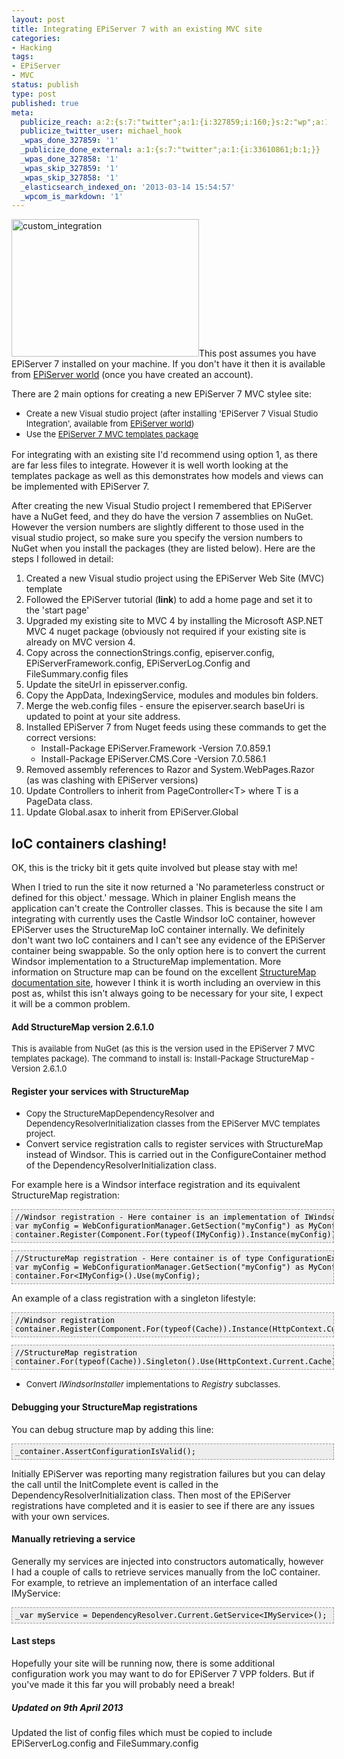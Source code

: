 ```yaml
---
layout: post
title: Integrating EPiServer 7 with an existing MVC site
categories:
- Hacking
tags:
- EPiServer
- MVC
status: publish
type: post
published: true
meta:
  publicize_reach: a:2:{s:7:"twitter";a:1:{i:327859;i:160;}s:2:"wp";a:1:{i:0;i:1;}}
  publicize_twitter_user: michael_hook
  _wpas_done_327859: '1'
  _publicize_done_external: a:1:{s:7:"twitter";a:1:{i:33610861;b:1;}}
  _wpas_done_327858: '1'
  _wpas_skip_327859: '1'
  _wpas_skip_327858: '1'
  _elasticsearch_indexed_on: '2013-03-14 15:54:57'
  _wpcom_is_markdown: '1'
---
```

<a href="http://bakingwebsites.files.wordpress.com/2013/03/custom_integration.jpg"><img class="alignright size-full wp-image-408" alt="custom_integration" src="http://bakingwebsites.files.wordpress.com/2013/03/custom_integration.jpg" width="300" height="220" /></a>This post assumes you have EPiServer 7 installed on your machine. If you don't have it then it is available from <a href="http://world.episerver.com/Download/Categories/Products/EPiServer-CMS/">EPiServer world</a>  (once you have created an account).

There are 2 main options for creating a new EPiServer 7 MVC stylee site:

<ul>
    <li><span style="font-size:13px;">Create a new Visual studio project (after installing 'EPiServer 7 Visual Studio Integration', available from </span><a style="font-size:13px;" href="http://world.episerver.com/Download/Categories/Products/EPiServer-CMS/">EPiServer world</a><span style="font-size:13px;">)</span></li>
    <li><span style="font-size:13px;line-height:19px;">Use the </span><a style="font-size:13px;line-height:19px;" href="http://world.episerver.com/Articles/Items/ASPNET-MVC-Templates-for-EPiServer-7-CMS/">EPiServer 7 MVC templates package</a></li>
</ul>

For integrating with an existing site I'd recommend using option 1, as there are far less files to integrate. However it is well worth looking at the templates package as well as this demonstrates how models and views can be implemented with EPiServer 7.

After creating the new Visual Studio project I remembered that EPiServer have a NuGet feed, and they do have the version 7 assemblies on NuGet. However the version numbers are slightly different to those used in the visual studio project, so make sure you specify the version numbers to NuGet when you install the packages (they are listed below). Here are the steps I followed in detail:

<ol>
    <li><span style="line-height:13px;">Created a new Visual studio project using the EPiServer Web Site (MVC) template
</span></li>
    <li>Followed the EPiServer tutorial (<strong>link</strong>) to add a home page and set it to the 'start page'</li>
    <li>Upgraded my existing site to MVC 4 by installing the Microsoft ASP.NET MVC 4 nuget package (obviously not required if your existing site is already on MVC version 4.</li>
    <li>Copy across the connectionStrings.config, episerver.config,  EPiServerFramework.config, EPiServerLog.Config and FileSummary.config files</li>
    <li>Update the  siteUrl in  episserver.config.</li>
    <li>Copy the AppData, IndexingService, modules and modules bin folders.</li>
    <li>Merge the web.config files - ensure the  episerver.search baseUri is updated to point at your site address.</li>
    <li>Installed EPiServer 7 from Nuget feeds using these commands to get the correct versions:
<ul>
    <li>Install-Package EPiServer.Framework -Version 7.0.859.1</li>
    <li>Install-Package EPiServer.CMS.Core -Version 7.0.586.1</li>
</ul>
</li>
    <li>Removed assembly references to Razor and System.WebPages.Razor (as was clashing with EPiServer versions)</li>
    <li>Update Controllers to inherit from  PageController&lt;T&gt; where T is a PageData class.</li>
    <li>Update Global.asax to inherit from  EPiServer.Global</li>
</ol>

<h2><strong>IoC containers clashing!</strong></h2>

OK, this is the tricky bit it gets quite involved but please stay with me!

When I tried to run the site it now returned a 'No parameterless construct or defined for this object.' message. Which in plainer  English  means the application can't create the Controller classes. This is because the site I am integrating with currently uses the Castle Windsor IoC container, however EPiServer uses the StructureMap IoC container internally. We  definitely  don't want two IoC containers and I can't see any evidence of the EPiServer container being swappable. So the only option here is to convert the current Windsor implementation to a StructureMap implementation. More information on Structure map can be found on the excellent <a href="http://docs.structuremap.net/">StructureMap documentation site</a>, however I think it is worth including an overview in this post as, whilst this isn't always going to be necessary for your site, I expect it will be a common problem.

<h4>Add StructureMap version 2.6.1.0</h4>

<span style="font-size:13px;">This is available from NuGet (as this is the version used in the EPiServer 7 MVC templates package).
The command to install is:  </span><span style="font-size:13px;">Install-Package StructureMap  -Version  2.6.1.0</span>

<h4>Register your services with StructureMap</h4>

<ul>
    <li><span style="font-size:13px;">Copy the  StructureMapDependencyResolver and DependencyResolverInitialization  classes from the EPiServer MVC templates project.</span></li>
    <li>Convert service registration calls to register services with StructureMap instead of Windsor. This is carried out in the  ConfigureContainer method of the  DependencyResolverInitialization class.</li>
</ul>

For example here is a Windsor interface registration and its equivalent StructureMap registration:

<pre style="font-family:Andale Mono, Lucida Console, Monaco, fixed, monospace;color:#000000;background-color:#eee;font-size:12px;border:1px dashed #999999;line-height:14px;overflow:auto;width:100%;padding:5px;">//Windsor registration - Here container is an implementation of IWindsorContainer
var myConfig = WebConfigurationManager.GetSection("myConfig") as MyConfig;
container.Register(Component.For(typeof(IMyConfig)).Instance(myConfig));</pre>

<pre style="font-family:Andale Mono, Lucida Console, Monaco, fixed, monospace;color:#000000;background-color:#eee;font-size:12px;border:1px dashed #999999;line-height:14px;overflow:auto;width:100%;padding:5px;">//StructureMap registration - Here container is of type ConfigurationExpression
var myConfig = WebConfigurationManager.GetSection("myConfig") as MyConfig;
container.For&lt;IMyConfig&gt;().Use(myConfig);</pre>

An example of a class registration with a singleton lifestyle:

<pre style="font-family:Andale Mono, Lucida Console, Monaco, fixed, monospace;color:#000000;background-color:#eee;font-size:12px;border:1px dashed #999999;line-height:14px;overflow:auto;width:100%;padding:5px;">//Windsor registration
container.Register(Component.For(typeof(Cache)).Instance(HttpContext.Current.Cache).LifestyleSingleton());</pre>

<pre style="font-family:Andale Mono, Lucida Console, Monaco, fixed, monospace;color:#000000;background-color:#eee;font-size:12px;border:1px dashed #999999;line-height:14px;overflow:auto;width:100%;padding:5px;">//StructureMap registration
container.For(typeof(Cache)).Singleton().Use(HttpContext.Current.Cache);</pre>

<ul>
    <li><span style="font-size:13px;">Convert  </span><em style="font-size:13px;">IWindsorInstaller</em><span style="font-size:13px;">  implementations  to  </span><em style="font-size:13px;">Registry</em><span style="font-size:13px;">  subclasses.</span></li>
</ul>

<h4>Debugging your StructureMap registrations</h4>

You can debug structure map by adding this line:

<pre style="font-family:Andale Mono, Lucida Console, Monaco, fixed, monospace;color:#000000;background-color:#eee;font-size:12px;border:1px dashed #999999;line-height:14px;overflow:auto;width:100%;padding:5px;">_container.AssertConfigurationIsValid();</pre>

Initially EPiServer was reporting many registration failures but you can delay the call until the InitComplete event is called in the DependencyResolverInitialization class. Then most of the EPiServer  registrations have completed and it is easier to see if there are any issues with your own services.

<h4>Manually retrieving a service</h4>

Generally my services are injected into constructors automatically, however I had a couple of calls to retrieve services manually from the IoC container. For example, to retrieve an implementation of an interface called IMyService:

<pre style="font-family:Andale Mono, Lucida Console, Monaco, fixed, monospace;color:#000000;background-color:#eee;font-size:12px;border:1px dashed #999999;line-height:14px;overflow:auto;width:100%;padding:5px;">_var myService = DependencyResolver.Current.GetService&lt;IMyService&gt;();</pre>

<h4>Last steps</h4>

Hopefully your site will be running now, there is some additional configuration work you may want to do for EPiServer 7 VPP folders. But if you've made it this far you will probably need a break!

<h5>Updated on 9th April 2013</h5>

Updated the list of config files which must be copied to include EPiServerLog.config and FileSummary.config
